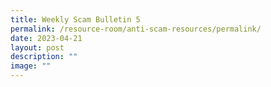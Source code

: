 ```yaml
---
title: Weekly Scam Bulletin 5
permalink: /resource-room/anti-scam-resources/permalink/
date: 2023-04-21
layout: post
description: ""
image: ""
---
```

